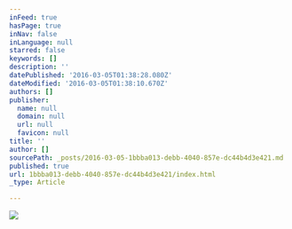 ```yaml
---
inFeed: true
hasPage: true
inNav: false
inLanguage: null
starred: false
keywords: []
description: ''
datePublished: '2016-03-05T01:38:28.080Z'
dateModified: '2016-03-05T01:38:10.670Z'
authors: []
publisher:
  name: null
  domain: null
  url: null
  favicon: null
title: ''
author: []
sourcePath: _posts/2016-03-05-1bbba013-debb-4040-857e-dc44b4d3e421.md
published: true
url: 1bbba013-debb-4040-857e-dc44b4d3e421/index.html
_type: Article

---
```

![](https://the-grid-user-content.s3-us-west-2.amazonaws.com/58233f85-0f78-4b84-bf5b-541d4baa5739.jpg)